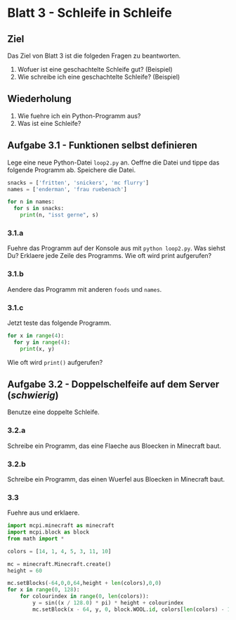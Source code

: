 # Blatt 3 - Schleife in Schleife

## Ziel
Das Ziel von Blatt 3 ist die folgeden Fragen zu beantworten.

1. Wofuer ist eine geschachtelte Schleife gut? (Beispiel)
1. Wie schreibe ich eine geschachtelte Schleife? (Beispiel)

## Wiederholung
1. Wie fuehre ich ein Python-Programm aus?
1. Was ist eine Schleife?

## Aufgabe 3.1 - Funktionen selbst definieren

Lege eine neue Python-Datei `loop2.py` an.
Oeffne die Datei und tippe das folgende Programm ab.
Speichere die Datei. 

```python
snacks = ['fritten', 'snickers', 'mc flurry']
names = ['enderman', 'frau ruebenach']

for n in names:
  for s in snacks:
    print(n, "isst gerne", s)
```

### 3.1.a
Fuehre das Programm auf der Konsole aus mit `python loop2.py`.
Was siehst Du? Erklaere jede Zeile des Programms.
Wie oft wird print aufgerufen?

### 3.1.b
Aendere das Programm mit anderen `foods` und `names`.

### 3.1.c
Jetzt teste das folgende Programm.

```python
for x in range(4):
  for y in range(4):
    print(x, y)
```

Wie oft wird `print()` aufgerufen?

## Aufgabe 3.2 - Doppelschelfeife auf dem Server (*schwierig*)

Benutze eine doppelte Schleife.

### 3.2.a
Schreibe ein Programm, das eine Flaeche aus Bloecken in Minecraft baut.

### 3.2.b
Schreibe ein Programm, das einen Wuerfel aus Bloecken in Minecraft baut.

### 3.3
Fuehre aus und erklaere.

```py
import mcpi.minecraft as minecraft
import mcpi.block as block
from math import *

colors = [14, 1, 4, 5, 3, 11, 10]

mc = minecraft.Minecraft.create()
height = 60

mc.setBlocks(-64,0,0,64,height + len(colors),0,0)
for x in range(0, 128):
	for colourindex in range(0, len(colors)):
		y = sin((x / 128.0) * pi) * height + colourindex
		mc.setBlock(x - 64, y, 0, block.WOOL.id, colors[len(colors) - 1 - colourindex])
```
